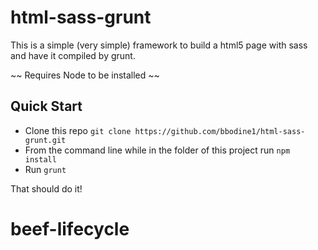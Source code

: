 # html-sass-grunt
This is a simple (very simple) framework to build a html5 page with sass and have it compiled by grunt.

~~ Requires Node to be installed ~~

## Quick Start

* Clone this repo ```git clone https://github.com/bbodine1/html-sass-grunt.git```
* From the command line while in the folder of this project run ```npm install```
* Run ```grunt```

That should do it!
# beef-lifecycle
